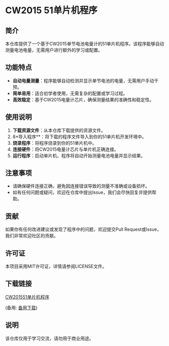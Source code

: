 # CW2015 51单片机程序

## 简介

本仓库提供了一个基于CW2015单节电池电量计的51单片机程序。该程序能够自动测量电池电量，无需用户进行额外的学习或配置。

## 功能特点

- **自动电量测量**：程序能够自动检测并显示单节电池的电量，无需用户手动干预。
- **简单易用**：适合初学者使用，无需复杂的配置或学习过程。
- **高效稳定**：基于CW2015电量计芯片，确保测量结果的准确性和稳定性。

## 使用说明

1. **下载资源文件**：从本仓库下载提供的资源文件。
2. 8*导入程序**：将下载的程序文件导入到你的51单片机开发环境中。
3. **烧录程序**：将程序烧录到你的51单片机中。
4. **连接硬件**：将CW2015电量计芯片与单片机正确连接。
5. **运行程序**：启动单片机，程序将自动开始测量电池电量并显示结果。

## 注意事项

- 请确保硬件连接正确，避免因连接错误导致的测量不准确或设备损坏。
- 如有任何问题或疑问，欢迎在仓库中提出Issue，我们会尽快回复并提供帮助。

## 贡献

如果你有任何改进建议或发现了程序中的问题，欢迎提交Pull Request或Issue，我们非常欢迎社区的贡献。

## 许可证

本项目采用MIT许可证，详情请参阅LICENSE文件。

## 下载链接
[CW201551单片机程序](https://pan.quark.cn/s/531730f77c7b) 

(备用: [备用下载](https://pan.baidu.com/s/1uV7U8JtwPxrZ0rjJ89rC6g?pwd=1234))

## 说明

该仓库仅用于学习交流，请勿用于商业用途。
